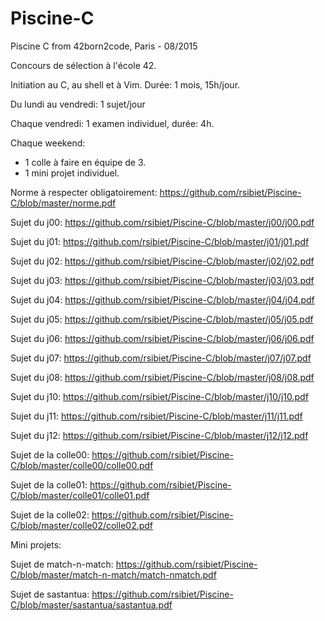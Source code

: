 # Piscine-C
Piscine C from 42born2code, Paris - 08/2015

Concours de sélection à l'école 42.

Initiation au C, au shell et à Vim. Durée: 1 mois, 15h/jour.

Du lundi au vendredi: 1 sujet/jour

Chaque vendredi: 1 examen individuel, durée: 4h.

Chaque weekend: 
  - 1 colle à faire en équipe de 3.
  - 1 mini projet individuel.


Norme à respecter obligatoirement: https://github.com/rsibiet/Piscine-C/blob/master/norme.pdf

Sujet du j00: https://github.com/rsibiet/Piscine-C/blob/master/j00/j00.pdf

Sujet du j01: https://github.com/rsibiet/Piscine-C/blob/master/j01/j01.pdf

Sujet du j02: https://github.com/rsibiet/Piscine-C/blob/master/j02/j02.pdf

Sujet du j03: https://github.com/rsibiet/Piscine-C/blob/master/j03/j03.pdf

Sujet du j04: https://github.com/rsibiet/Piscine-C/blob/master/j04/j04.pdf

Sujet du j05: https://github.com/rsibiet/Piscine-C/blob/master/j05/j05.pdf

Sujet du j06: https://github.com/rsibiet/Piscine-C/blob/master/j06/j06.pdf

Sujet du j07: https://github.com/rsibiet/Piscine-C/blob/master/j07/j07.pdf

Sujet du j08: https://github.com/rsibiet/Piscine-C/blob/master/j08/j08.pdf

Sujet du j10: https://github.com/rsibiet/Piscine-C/blob/master/j10/j10.pdf

Sujet du j11: https://github.com/rsibiet/Piscine-C/blob/master/j11/j11.pdf

Sujet du j12: https://github.com/rsibiet/Piscine-C/blob/master/j12/j12.pdf

Sujet de la colle00: https://github.com/rsibiet/Piscine-C/blob/master/colle00/colle00.pdf

Sujet de la colle01: https://github.com/rsibiet/Piscine-C/blob/master/colle01/colle01.pdf

Sujet de la colle02: https://github.com/rsibiet/Piscine-C/blob/master/colle02/colle02.pdf


Mini projets:

Sujet de match-n-match: https://github.com/rsibiet/Piscine-C/blob/master/match-n-match/match-nmatch.pdf

Sujet de sastantua: https://github.com/rsibiet/Piscine-C/blob/master/sastantua/sastantua.pdf
